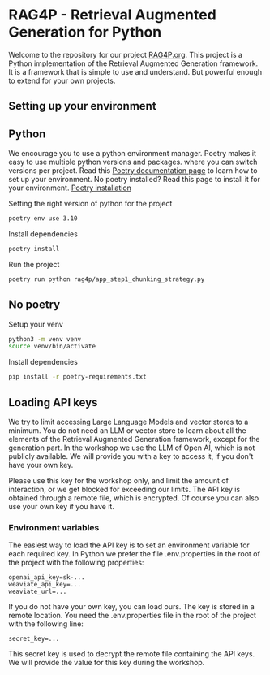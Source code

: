 # RAG4P - Retrieval Augmented Generation for Python
Welcome to the repository for our project [RAG4P.org](https://rag4p.org). This project is a Python implementation of the Retrieval Augmented Generation framework. It is a framework that is simple to use and understand. But powerful 
enough to extend for your own projects.

## Setting up your environment

## Python
We encourage you to use a python environment manager. Poetry makes it easy to use multiple python versions and packages. where you can switch versions per project. Read this [Poetry documentation page](https://python-poetry.org/docs/managing-environments/) to learn how to set up your environment. No poetry installed? Read this page to install it for your environment. [Poetry installation](https://python-poetry.org/docs/#installing-with-the-official-installer)

Setting the right version of python for the project
```bash
poetry env use 3.10
```

Install dependencies
```bash
poetry install
```

Run the project
```bash
poetry run python rag4p/app_step1_chunking_strategy.py
```

## No poetry

Setup your venv
```bash
python3 -m venv venv
source venv/bin/activate
```

Install dependencies
```bash
pip install -r poetry-requirements.txt
```

## Loading API keys
We try to limit accessing Large Language Models and vector stores to a minimum. You do not need an LLM or vector store to learn about all the elements of the Retrieval Augmented Generation framework, except for the generation part. In the workshop we use the LLM of Open AI, which is not publicly available. We will provide you with a key to access it, if you don't have your own key.

Please use this key for the workshop only, and limit the amount of interaction, or we get blocked for exceeding our
limits. The API key is obtained through a remote file, which is encrypted. Of course you can also use your own key if
you have it.

### Environment variables
The easiest way to load the API key is to set an environment variable for each required key. In Python we prefer the file .env.properties in the root of the project with the following properties:
```properties
openai_api_key=sk-...
weaviate_api_key=...
weaviate_url=...
```

If you do not have your own key, you can load ours. The key is stored in a remote location. You need the .env.properties file in the root of the project with the following line:
```properties
secret_key=...
```
This secret key is used to decrypt the remote file containing the API keys. We will provide the value for this key
during the workshop.
